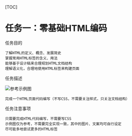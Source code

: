 [TOC]

# 任务一：零基础HTML编码

任务目的

    了解HTML的定义、概念、发展简史
    掌握常用HTML标签的含义、用法
    能够基于设计稿来合理规划HTML文档结构
    理解语义化，合理地使用HTML标签来构建页面

任务描述

   ![参考示例图](http://7xrp04.com1.z0.glb.clouddn.com/task_1_1_1.jpg)
   
    
    完成一个HTML页面代码编写（不写CSS，不需要关注样式，只关注文档结构）

任务注意事项

    只需要完成HTML代码编写，不需要写CSS
    示例图仅为参考，不需要完全实现一致，其中的图片、文案均可自行设定
    尽可能多地尝试更多的HTML标签
